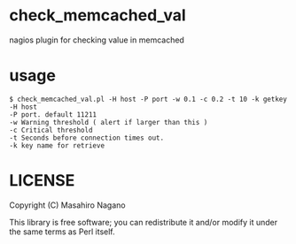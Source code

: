 check_memcached_val
===================

nagios plugin for checking value in memcached 

usage
=====

    $ check_memcached_val.pl -H host -P port -w 0.1 -c 0.2 -t 10 -k getkey
    -H host
    -P port. default 11211
    -w Warning threshold ( alert if larger than this )
    -c Critical threshold
    -t Seconds before connection times out.
    -k key name for retrieve

LICENSE
=======

Copyright (C) Masahiro Nagano

This library is free software; you can redistribute it and/or modify it under the same terms as Perl itself.
